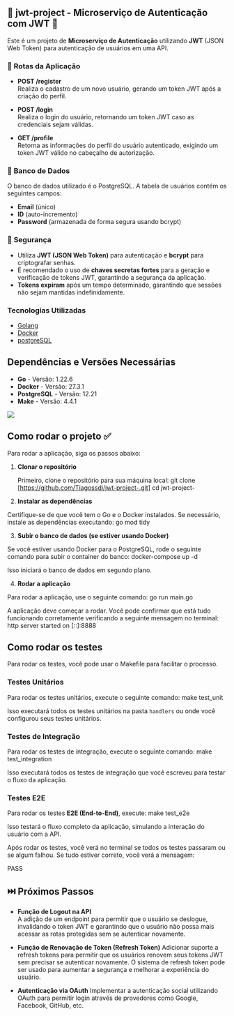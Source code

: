 ## 📌 jwt-project - Microserviço de Autenticação com JWT 📌

Este é um projeto de **Microserviço de Autenticação** utilizando **JWT** (JSON Web Token) para autenticação de usuários em uma API.

### 🔧 **Rotas da Aplicação**

- **POST /register**  
  Realiza o cadastro de um novo usuário, gerando um token JWT após a criação do perfil.

- **POST /login**  
  Realiza o login do usuário, retornando um token JWT caso as credenciais sejam válidas.

- **GET /profile**  
  Retorna as informações do perfil do usuário autenticado, exigindo um token JWT válido no cabeçalho de autorização.

### 💾 **Banco de Dados**

O banco de dados utilizado é o PostgreSQL. A tabela de usuários contém os seguintes campos:

- **Email** (único)  
- **ID** (auto-incremento)  
- **Password** (armazenada de forma segura usando bcrypt)

### 🔐 **Segurança**

- Utiliza **JWT (JSON Web Token)** para autenticação e **bcrypt** para criptografar senhas.
- É recomendado o uso de **chaves secretas fortes** para a geração e verificação de tokens JWT, garantindo a segurança da aplicação.
- **Tokens expiram** após um tempo determinado, garantindo que sessões não sejam mantidas indefinidamente.

### Tecnologias Utilizadas

* [Golang](https://github.com/golang/go)
* [Docker](https://www.docker.com/)
* [postgreSQL](https://www.postgresql.org/)

## Dependências e Versões Necessárias

* **Go** - Versão: 1.22.6 
* **Docker** - Versão: 27.3.1 
* **PostgreSQL** - Versão: 12.21 
* **Make** - Versão: 4.4.1 



[![](https://mermaid.ink/img/pako:eNp1kt9u2jAUxl_F8jVUCQHa5qJS-dOVapMQpas0wsVZfACrwQfZTreO8DB7lr7YHMdBq7Sdq5zj7_vp84mPPCeBPOWbgn7kO9CWLSeZYq5uV0-mfP-tJa1Zt3tTTdWrBDYBQYYJZAvcSmM1VWy0up3PQo963bhH3jPWztJiKjZejUDlVNs9J2jHXrtAS1oBeyxzNMapJ4FrDqQMpmcOq6mCgjmE_VfEz7SVqmJTz_FN8Ey9-isUUoCjoUCVS5CmYnde-_C8DMq7D9GW9IIO-Om8GZcux-_YHPw3ULDde_Zc00YWGMT3fycJulmrs5hbFGxBpW31sw955qgdq2IPK78lY6G-djNlgs4bW_MO36PegxTuVx9rVMbtDveY8dR9CtxAWdiMZ-rkpFBaenxTOU-tLrHDNZXbXduUBwEWJxK2Gvbt8ADqG5FrN1AY16OQLuGX5mn5F-Y1PD3ynzzt9qLh8CIe9JM4cTWIk0GHv7l5Eg0vorqSXr8f966vL08d_suD46g5iaJe0o-uksHw9AcY7ODe?type=png)](https://mermaid.live/edit#pako:eNp1kt9u2jAUxl_F8jVUCQHa5qJS-dOVapMQpas0wsVZfACrwQfZTreO8DB7lr7YHMdBq7Sdq5zj7_vp84mPPCeBPOWbgn7kO9CWLSeZYq5uV0-mfP-tJa1Zt3tTTdWrBDYBQYYJZAvcSmM1VWy0up3PQo963bhH3jPWztJiKjZejUDlVNs9J2jHXrtAS1oBeyxzNMapJ4FrDqQMpmcOq6mCgjmE_VfEz7SVqmJTz_FN8Ey9-isUUoCjoUCVS5CmYnde-_C8DMq7D9GW9IIO-Om8GZcux-_YHPw3ULDde_Zc00YWGMT3fycJulmrs5hbFGxBpW31sw955qgdq2IPK78lY6G-djNlgs4bW_MO36PegxTuVx9rVMbtDveY8dR9CtxAWdiMZ-rkpFBaenxTOU-tLrHDNZXbXduUBwEWJxK2Gvbt8ADqG5FrN1AY16OQLuGX5mn5F-Y1PD3ynzzt9qLh8CIe9JM4cTWIk0GHv7l5Eg0vorqSXr8f966vL08d_suD46g5iaJe0o-uksHw9AcY7ODe)



## Como rodar o projeto ✅

Para rodar a aplicação, siga os passos abaixo:

1. **Clonar o repositório**
   
   Primeiro, clone o repositório para sua máquina local:
   git clone [https://github.com/Tiagossdj/jwt-project-.git] cd jwt-project-

2. **Instalar as dependências**

Certifique-se de que você tem o Go e o Docker instalados. Se necessário, instale as dependências executando:
  go mod tidy


3. **Subir o banco de dados (se estiver usando Docker)**

Se você estiver usando Docker para o PostgreSQL, rode o seguinte comando para subir o container do banco:
  docker-compose up -d

Isso iniciará o banco de dados em segundo plano.

4. **Rodar a aplicação**

Para rodar a aplicação, use o seguinte comando:
  go run main.go


A aplicação deve começar a rodar. Você pode confirmar que está tudo funcionando corretamente verificando a seguinte mensagem no terminal:
   http server started on [::]:8888

## Como rodar os testes

Para rodar os testes, você pode usar o Makefile para facilitar o processo.

### Testes Unitários

Para rodar os testes unitários, execute o seguinte comando:
  make test_unit


Isso executará todos os testes unitários na pasta `handlers` ou onde você configurou seus testes unitários.

### Testes de Integração

Para rodar os testes de integração, execute o seguinte comando:
  make test_integration


Isso executará todos os testes de integração que você escreveu para testar o fluxo da aplicação.

### Testes E2E

Para rodar os testes **E2E (End-to-End)**, execute:
  make test_e2e


Isso testará o fluxo completo da aplicação, simulando a interação do usuário com a API.

Após rodar os testes, você verá no terminal se todos os testes passaram ou se algum falhou. Se tudo estiver correto, você verá a mensagem:

  PASS

## ⏭️ Próximos Passos


- **Função de Logout na API**  
  A adição de um endpoint para permitir que o usuário se deslogue, invalidando o token JWT e garantindo que o usuário não possa mais acessar as rotas protegidas sem se autenticar novamente.

- **Função de Renovação de Token (Refresh Token)**
  Adicionar suporte a refresh tokens para permitir que os usuários renovem seus tokens JWT sem precisar se autenticar novamente. O sistema de refresh token pode ser usado para aumentar a segurança e melhorar a experiência do usuário.

- **Autenticação via OAuth**
  Implementar a autenticação social utilizando OAuth para permitir login através de provedores como Google, Facebook, GitHub, etc.
